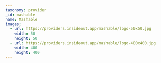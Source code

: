 ```yaml
---
taxonomy: provider
_id: mashable
name: Mashable
images:
  - url: https://providers.insideout.app/mashable/logo-50x50.jpg
    width: 50
    height: 50
  - url: https://providers.insideout.app/mashable/logo-400x400.jpg
    width: 400
    height: 400
---
```

